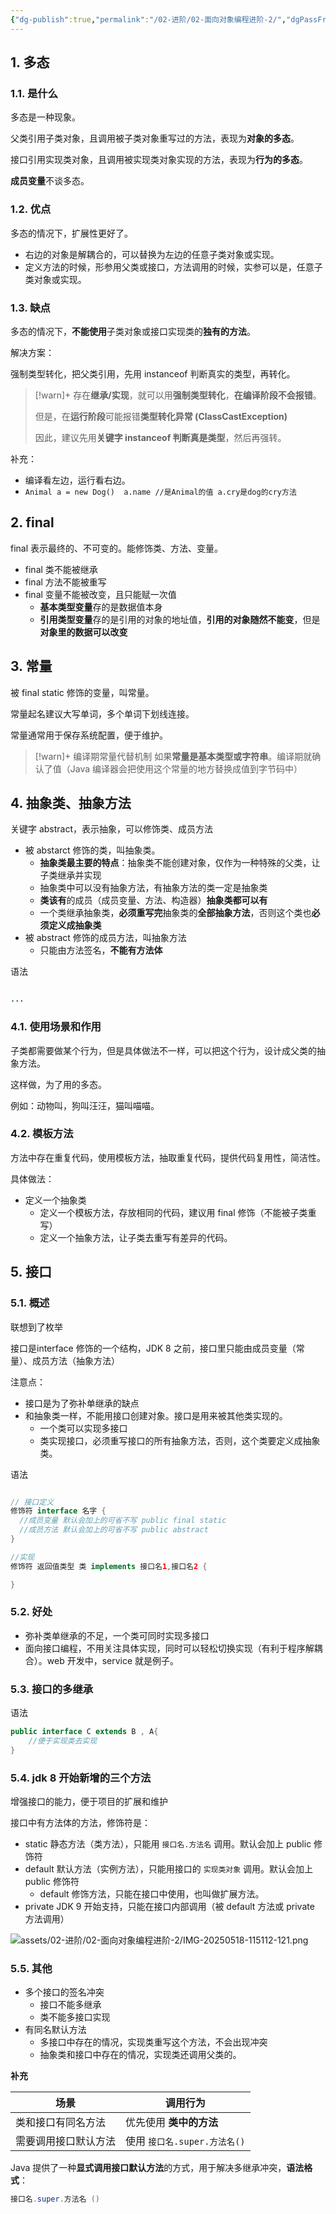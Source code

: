 ```yaml
---
{"dg-publish":true,"permalink":"/02-进阶/02-面向对象编程进阶-2/","dgPassFrontmatter":true}
---
```



## 1. 多态

### 1.1. 是什么

多态是一种现象。

父类引用子类对象，且调用被子类对象重写过的方法，表现为**对象的多态**。

接口引用实现类对象，且调用被实现类对象实现的方法，表现为**行为的多态**。

**成员变量**不谈多态。

### 1.2. 优点

多态的情况下，扩展性更好了。

- 右边的对象是解耦合的，可以替换为左边的任意子类对象或实现。
- 定义方法的时候，形参用父类或接口，方法调用的时候，实参可以是，任意子类对象或实现。

### 1.3. 缺点

多态的情况下，**不能使用**子类对象或接口实现类的**独有的方法**。

解决方案：

强制类型转化，把父类引用，先用 instanceof 判断真实的类型，再转化。

> [!warn]+
> 存在**继承/实现**，就可以用**强制类型转化**，**在编译阶段不会报错**。
> 
> 但是，在**运行阶段**可能报错**类型转化异常 (ClassCastException)** 
> 
> 因此，建议先用**关键字 instanceof 判断真是类型**，然后再强转。


补充：
- 编译看左边，运行看右边。
- `Animal a = new Dog()  a.name //是Animal的值 a.cry是dog的cry方法 `

## 2. final

final 表示最终的、不可变的。能修饰类、方法、变量。
- final 类不能被继承
- final 方法不能被重写
- final 变量不能被改变，且只能赋一次值
	- **基本类型变量**存的是数据值本身
	- **引用类型变量**存的是引用的对象的地址值，**引用的对象随然不能变**，但是**对象里的数据可以改变**


## 3. 常量

被 final static 修饰的变量，叫常量。

常量起名建议大写单词，多个单词下划线连接。

常量通常用于保存系统配置，便于维护。

> [!warn]+ 编译期常量代替机制
> 如果**常量是基本类型或字符串**。编译期就确认了值（Java 编译器会把使用这个常量的地方替换成值到字节码中）

## 4. 抽象类、抽象方法

关键字 abstract，表示抽象，可以修饰类、成员方法 
- 被 abstarct 修饰的类，叫抽象类。
	- **抽象类最主要的特点**：抽象类不能创建对象，仅作为一种特殊的父类，让子类继承并实现
	- 抽象类中可以没有抽象方法，有抽象方法的类一定是抽象类
	- **类该有**的成员（成员变量、方法、构造器）**抽象类都可以有**
	- 一个类继承抽象类，**必须重写完**抽象类的**全部抽象方法**，否则这个类也**必须定义成抽象类**
- 被 abstract 修饰的成员方法，叫抽象方法
	- 只能由方法签名，**不能有方法体**

语法

```java

...

```

### 4.1. 使用场景和作用

子类都需要做某个行为，但是具体做法不一样，可以把这个行为，设计成父类的抽象方法。

这样做，为了用的多态。

例如：动物叫，狗叫汪汪，猫叫喵喵。

### 4.2. 模板方法

方法中存在重复代码，使用模板方法，抽取重复代码，提供代码复用性，简洁性。

具体做法：
- 定义一个抽象类
	- 定义一个模板方法，存放相同的代码，建议用 final 修饰（不能被子类重写）
	- 定义一个抽象方法，让子类去重写有差异的代码。

## 5. 接口

### 5.1. 概述

联想到了枚举

接口是interface 修饰的一个结构，JDK 8 之前，接口里只能由成员变量（常量）、成员方法（抽象方法）

注意点：
- 接口是为了弥补单继承的缺点
- 和抽象类一样，不能用接口创建对象。接口是用来被其他类实现的。
	- 一个类可以实现多接口
	- 类实现接口，必须重写接口的所有抽象方法，否则，这个类要定义成抽象类。

语法
```java

// 接口定义
修饰符 interface 名字 {
  //成员变量 默认会加上的可省不写 public final static 
  //成员方法 默认会加上的可省不写 public abstract
} 

//实现
修饰符 返回值类型 类 implements 接口名1,接口名2 {

}

```


### 5.2. 好处

- 弥补类单继承的不足，一个类可同时实现多接口
- 面向接口编程，不用关注具体实现，同时可以轻松切换实现（有利于程序解耦合）。web 开发中，service 就是例子。

### 5.3. 接口的多继承

语法
```java
public interface C extends B , A{
	//便于实现类去实现
}

```

### 5.4. jdk 8 开始新增的三个方法

增强接口的能力，便于项目的扩展和维护

接口中有方法体的方法，修饰符是：
- static 静态方法（类方法），只能用 `接口名.方法名` 调用。默认会加上 public 修饰符
- default 默认方法（实例方法），只能用接口的 `实现类对象` 调用。默认会加上 public 修饰符
	- default 修饰方法，只能在接口中使用，也叫做扩展方法。
- private JDK 9 开始支持，只能在接口内部调用（被 default 方法或 private 方法调用）

![assets/02-进阶/02-面向对象编程进阶-2/IMG-20250518-115112-121.png](/img/user/assets/02-%E8%BF%9B%E9%98%B6/02-%E9%9D%A2%E5%90%91%E5%AF%B9%E8%B1%A1%E7%BC%96%E7%A8%8B%E8%BF%9B%E9%98%B6-2/IMG-20250518-115112-121.png)

### 5.5. 其他

- 多个接口的签名冲突
	- 接口不能多继承
	- 类不能多接口实现
- 有同名默认方法
	- 多接口中存在的情况，实现类重写这个方法，不会出现冲突
	- 抽象类和接口中存在的情况，实现类还调用父类的。

**补充**

| 场景                 | 调用行为                     |
| -------------------- | ---------------------------- |
| 类和接口有同名方法   | 优先使用 **类中的方法**      |
| 需要调用接口默认方法 | 使用 `接口名.super.方法名()` |

Java 提供了一种**显式调用接口默认方法**的方式，用于解决多继承冲突，**语法格式**：

```java
接口名.super.方法名 ()
```





